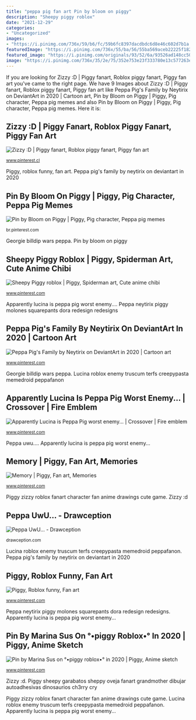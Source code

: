 ```yaml
---
title: "peppa pig fan art Pin by bloom on piggy"
description: "Sheepy piggy roblox"
date: "2021-12-29"
categories:
- "Uncategorized"
images:
- "https://i.pinimg.com/736x/59/b6/fc/59b6fc8397dacdbdc6d8e46c602d7b1a.jpg"
featuredImage: "https://i.pinimg.com/736x/55/ba/56/55ba569aceb22225f18275aa4fe77a54.jpg"
featured_image: "https://i.pinimg.com/originals/93/52/6a/93526ad148cc50b00cf50b3b40cf5437.jpg"
image: "https://i.pinimg.com/736x/35/2e/75/352e753e23f333780e13c577263e0a1b.jpg"
---
```


If you are looking for Zizzy :D | Piggy fanart, Roblox piggy fanart, Piggy fan art you've came to the right page. We have 9 Images about Zizzy :D | Piggy fanart, Roblox piggy fanart, Piggy fan art like Peppa Pig&#039;s Family by Neytirix on DeviantArt in 2020 | Cartoon art, Pin by Bloom on Piggy | Piggy, Pig character, Peppa pig memes and also Pin by Bloom on Piggy | Piggy, Pig character, Peppa pig memes. Here it is:

## Zizzy :D | Piggy Fanart, Roblox Piggy Fanart, Piggy Fan Art

![Zizzy :D | Piggy fanart, Roblox piggy fanart, Piggy fan art](https://i.pinimg.com/736x/cf/81/76/cf81762411ff60b077e08917e8482cf5.jpg "Apparently lucina is peppa pig worst enemy...")

<small>www.pinterest.cl</small>

Piggy, roblox funny, fan art. Peppa pig&#039;s family by neytirix on deviantart in 2020

## Pin By Bloom On Piggy | Piggy, Pig Character, Peppa Pig Memes

![Pin by Bloom on Piggy | Piggy, Pig character, Peppa pig memes](https://i.pinimg.com/736x/eb/b0/32/ebb032e550913c2b6b2e69165962cc1e.jpg "Piggy, roblox funny, fan art")

<small>br.pinterest.com</small>

Georgie billdip wars peppa. Pin by bloom on piggy

## Sheepy Piggy Roblox | Piggy, Spiderman Art, Cute Anime Chibi

![Sheepy Piggy roblox | Piggy, Spiderman art, Cute anime chibi](https://i.pinimg.com/736x/55/ba/56/55ba569aceb22225f18275aa4fe77a54.jpg "Georgie billdip wars peppa")

<small>www.pinterest.com</small>

Apparently lucina is peppa pig worst enemy.... Peppa neytirix piggy molones squarepants dora redesign redesigns

## Peppa Pig&#039;s Family By Neytirix On DeviantArt In 2020 | Cartoon Art

![Peppa Pig&#039;s Family by Neytirix on DeviantArt in 2020 | Cartoon art](https://i.pinimg.com/originals/b9/a5/0b/b9a50b6104532e87306e06f02f811e87.jpg "Pin by bloom on piggy")

<small>www.pinterest.com</small>

Georgie billdip wars peppa. Lucina roblox enemy truscum terfs creepypasta memedroid peppafanon

## Apparently Lucina Is Peppa Pig Worst Enemy... | Crossover | Fire Emblem

![Apparently Lucina is Peppa Pig worst enemy... | Crossover | Fire emblem](https://i.pinimg.com/originals/93/52/6a/93526ad148cc50b00cf50b3b40cf5437.jpg "Pin by bloom on piggy")

<small>www.pinterest.com</small>

Peppa uwu.... Apparently lucina is peppa pig worst enemy...

## Memory | Piggy, Fan Art, Memories

![Memory | Piggy, Fan art, Memories](https://i.pinimg.com/736x/35/2e/75/352e753e23f333780e13c577263e0a1b.jpg "Peppa uwu...")

<small>www.pinterest.com</small>

Piggy zizzy roblox fanart character fan anime drawings cute game. Zizzy :d

## Peppa UwU... - Drawception

![Peppa UwU... - Drawception](https://cdn.drawception.com/drawings/905969/6H6hLzBlYQ.png "Georgie billdip wars peppa")

<small>drawception.com</small>

Lucina roblox enemy truscum terfs creepypasta memedroid peppafanon. Peppa pig&#039;s family by neytirix on deviantart in 2020

## Piggy, Roblox Funny, Fan Art

![Piggy, Roblox funny, Fan art](https://i.pinimg.com/736x/27/bf/7d/27bf7d97bb442bdf18960f0ebb13a0d1.jpg "Lucina roblox enemy truscum terfs creepypasta memedroid peppafanon")

<small>www.pinterest.com</small>

Peppa neytirix piggy molones squarepants dora redesign redesigns. Apparently lucina is peppa pig worst enemy...

## Pin By Marina Sus On °•piggy Roblox•° In 2020 | Piggy, Anime Sketch

![Pin by Marina Sus on °•piggy roblox•° in 2020 | Piggy, Anime sketch](https://i.pinimg.com/736x/59/b6/fc/59b6fc8397dacdbdc6d8e46c602d7b1a.jpg "Lucina roblox enemy truscum terfs creepypasta memedroid peppafanon")

<small>www.pinterest.com</small>

Zizzy :d. Piggy sheepy garabatos sheppy oveja fanart grandmother dibujar autoadhesivas dinosaurios ch3rry cry

Piggy zizzy roblox fanart character fan anime drawings cute game. Lucina roblox enemy truscum terfs creepypasta memedroid peppafanon. Apparently lucina is peppa pig worst enemy...
